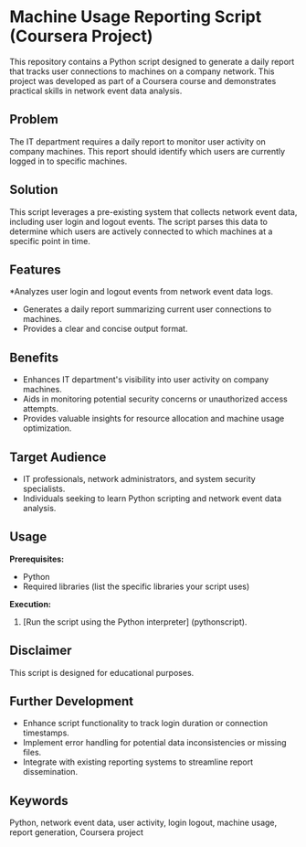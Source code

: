 <h1>Machine Usage Reporting Script (Coursera Project)</h1>

This repository contains a Python script designed to generate a daily report that tracks user connections to machines on a company network. This project was developed as part of a Coursera course and demonstrates practical skills in network event data analysis.

<h2>Problem</h2>

The IT department requires a daily report to monitor user activity on company machines. This report should identify which users are currently logged in to specific machines.

<h2>Solution</h2>

This script leverages a pre-existing system that collects network event data, including user login and logout events. The script parses this data to determine which users are actively connected to which machines at a specific point in time.

<h2>Features</h2>

*Analyzes user login and logout events from network event data logs.
* Generates a daily report summarizing current user connections to machines.
* Provides a clear and concise output format.

<h2>Benefits</h2>

* Enhances IT department's visibility into user activity on company machines.
* Aids in monitoring potential security concerns or unauthorized access attempts.
* Provides valuable insights for resource allocation and machine usage optimization.

<h2>Target Audience</h2>

* IT professionals, network administrators, and system security specialists.
* Individuals seeking to learn Python scripting and network event data analysis.

<h2>Usage</h2>

<b>Prerequisites:</b>

* Python
* Required libraries (list the specific libraries your script uses)

<b>Execution:</b>

1. [Run the script using the Python interpreter] (pythonscript).

## Disclaimer

This script is designed for educational purposes.

## Further Development

* Enhance script functionality to track login duration or connection timestamps.
* Implement error handling for potential data inconsistencies or missing files.
* Integrate with existing reporting systems to streamline report dissemination.

## Keywords

Python, network event data, user activity, login logout, machine usage, report generation, Coursera project
